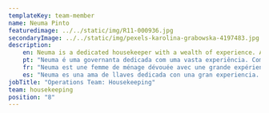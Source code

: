 ```yaml
---
templateKey: team-member
name: Neuma Pinto
featuredimage: ../../static/img/R11-000936.jpg
secondaryImage: ../../static/img/pexels-karolina-grabowska-4197483.jpg
description: 
    en: Neuma is a dedicated housekeeper with a wealth of experience. As a native Brazilian, she brings passion and determination to the team. Her motto is "No Problem!" Always smiling and cheerful, Neuma is a valued and loyal member of the Housekeeping team.
    pt: "Neuma é uma governanta dedicada com uma vasta experiência. Como brasileira nativa, ela traz paixão e determinação para o time. Seu lema é 'Sem problemas!' Sempre sorridente e alegre, Neuma é um membro valioso e leal da equipe de Housekeeping."
    fr: "Neuma est une femme de ménage dévouée avec une grande expérience. En tant que Brésilienne d'origine, elle apporte passion et détermination à l'équipe. Sa devise est 'Pas de problème !' Toujours souriante et de bonne humeur, Neuma est un membre précieux et fidèle de l'équipe d'entretien ménager."
    es: "Neuma es una ama de llaves dedicada con una gran experiencia. Como brasileña nativa, aporta pasión y determinación al equipo. Su lema es '¡No hay problema!' Siempre sonriente y alegre, Neuma es un miembro valioso y leal del equipo de limpieza."
jobTitle: "Operations Team: Housekeeping"
team: housekeeping
position: "8"
---
```


